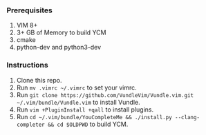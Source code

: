 ### Prerequisites

1. VIM 8+
1. 3+ GB of Memory to build YCM
1. cmake
1. python-dev and python3-dev

### Instructions

1. Clone this repo.
1. Run `mv .vimrc ~/.vimrc` to set your vimrc.
1. Run `git clone https://github.com/VundleVim/Vundle.vim.git ~/.vim/bundle/Vundle.vim` to install Vundle.
1. Run `vim +PluginInstall +qall` to install plugins.
1. Run `cd ~/.vim/bundle/YouCompleteMe && ./install.py --clang-completer && cd $OLDPWD` to build YCM.

